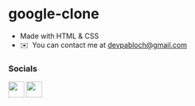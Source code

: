 # google-clone
 * Made with HTML & CSS
 * ✉️  You can contact me at [devpabloch@gmail.com](mailto:devpabloch@gmail.com)

 ### Socials

<p align="left"> <a href="https://www.linkedin.com/in/devpablo" target="_blank" rel="noreferrer"><img src="https://raw.githubusercontent.com/danielcranney/readme-generator/main/public/icons/socials/linkedin.svg" width="32" height="32" /></a> <a href="https://www.twitter.com/devpablo" target="_blank" rel="noreferrer"><img src="https://raw.githubusercontent.com/danielcranney/readme-generator/main/public/icons/socials/twitter.svg" width="32" height="32" /></a></p>